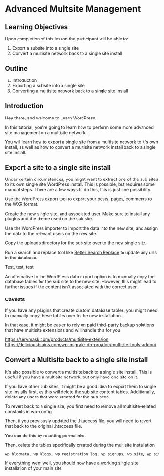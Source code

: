 # Advanced Multsite Management

## Learning Objectives

Upon completion of this lesson the participant will be able to:

1. Export a subsite into a single site
2. Convert a multisite network back to a single site install

## Outline

1. Introduction
2. Exporting a subsite into a single site
3. Converting a multisite network back to a single site install

## Introduction

Hey there, and welcome to Learn WordPress.

In this tutorial, you're going to learn how to perform some more advanced site management on a multisite network.

You will learn how to export a single site from a multisite network to it's own install, as well as how to convert a multisite network install back to a single site install..

## Export a site to a single site install

Under certain circumstances, you might want to extract one of the sub sites to its own single site WordPress install. This is possible, but requires some manual steps. There are a few ways to do this, this is just one possibility.

Use the WordPress export tool to export your posts, pages, comments to the WXR format.

Create the new single site, and associated user. Make sure to install any plugins and the theme used on the sub site.

Use the WordPress importer to import the data into the new site, and assign the data to the relevant users on the new site.

Copy the uploads directory for the sub site over to the new single site.

Run a search and replace tool like [Better Search Replace](https://wordpress.org/plugins/better-search-replace/) to update any urls in the database.

Test, test, test

An alternative to the WordPress data export option is to manually copy the database tables for the sub site to the new site. However, this might lead to further issues if the content isn't associated with the correct user.

### Caveats

If you have any plugins that create custom database tables, you might need to manually copy these tables over to the new installation.

In that case, it might be easier to rely on paid third-party backup solutions that have multisite extensions and will handle this for you

https://servmask.com/products/multisite-extension
https://deliciousbrains.com/wp-migrate-db-pro/doc/multisite-tools-addon/

## Convert a Multisite back to a single site install

It's also possible to convert a multisite back to a single site install. This is useful if you have a multisite network, but only have one site on it.

If you have other sub sites, it might be a good idea to export them to single site installs first, as this will delete the sub site content tables. Additionally, delete any users that were created for the sub sites.

To revert back to a single site, you first need to remove all multisite-related constants in wp-config

Then, if you previously updated the .htaccess file, you will need to revert that back to the original .htaccess file.

You can do this by resetting permalinks.

Then, delete the tables specifically created during the multisite installation

```sql
wp_blogmeta, wp_blogs, wp_registration_log, wp_signups, wp_site, wp_site_meta
```

If everything went well, you should now have a working single site installation of your main site.